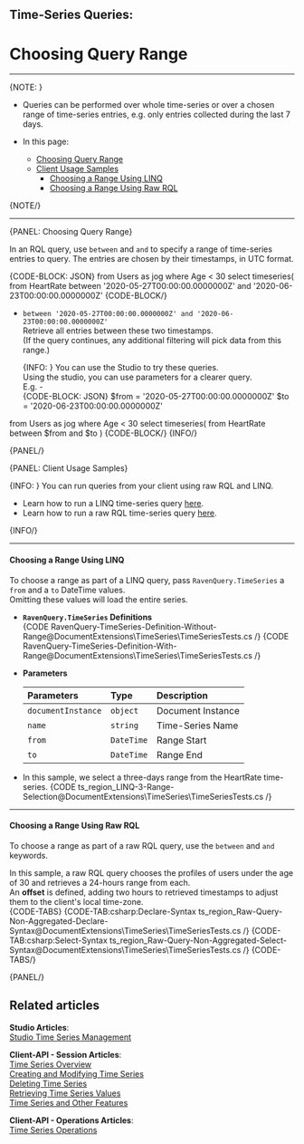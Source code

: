 ﻿## Time-Series Queries:
# Choosing Query Range

---

{NOTE: }

* Queries can be performed over whole time-series or over a chosen range 
  of time-series entries, e.g. only entries collected during the last 7 days.  
    
* In this page:  
  * [Choosing Query Range](../../../document-extensions/timeseries/querying/choosing-query-range#choosing-query-range)  
  * [Client Usage Samples](../../../document-extensions/timeseries/querying/choosing-query-range#client-usage-samples)
     * [Choosing a Range Using LINQ](../../../document-extensions/timeseries/querying/choosing-query-range#choosing-a-range-using-linq)
     * [Choosing a Range Using Raw RQL](../../../document-extensions/timeseries/querying/choosing-query-range#choosing-a-range-using-raw-rql)

{NOTE/}

---

{PANEL: Choosing Query Range}

In an RQL query, use `between` and `and` to specify a range of time-series 
entries to query. The entries are chosen by their timestamps, in UTC format.  

{CODE-BLOCK: JSON}
from Users as jog where Age < 30
select timeseries(
   from HeartRate 
   between 
      '2020-05-27T00:00:00.0000000Z'
     and 
      '2020-06-23T00:00:00.0000000Z'
{CODE-BLOCK/}
  
  * `between '2020-05-27T00:00:00.0000000Z' and '2020-06-23T00:00:00.0000000Z'`  
    Retrieve all entries between these two timestamps.  
    (If the query continues, any additional filtering will pick data from this range.)  
      
      {INFO: }
      You can use the Studio to try these queries.  
      Using the studio, you can use parameters for a clearer query.  
      E.g. -  
      {CODE-BLOCK: JSON}
      $from = '2020-05-27T00:00:00.0000000Z'
$to = '2020-06-23T00:00:00.0000000Z'

from Users as jog where Age < 30
select timeseries(
   from HeartRate 
   between $from and $to
)
      {CODE-BLOCK/}
      {INFO/}

{PANEL/}

{PANEL: Client Usage Samples}

{INFO: }
You can run queries from your client using raw RQL and LINQ.  

* Learn how to run a LINQ time-series query [here](../../../document-extensions/timeseries/client-api/session-methods/query-time-series/linq-queries).  
* Learn how to run a raw RQL time-series query [here](../../../document-extensions/timeseries/client-api/session-methods/query-time-series/raw-rql-queries).  

{INFO/}

---

#### Choosing a Range Using LINQ

To choose a range as part of a LINQ query, pass `RavenQuery.TimeSeries` 
a `from` and a `to` DateTime values.  
Omitting these values will load the entire series.  

* **`RavenQuery.TimeSeries` Definitions**  
   {CODE RavenQuery-TimeSeries-Definition-Without-Range@DocumentExtensions\TimeSeries\TimeSeriesTests.cs /}
   {CODE RavenQuery-TimeSeries-Definition-With-Range@DocumentExtensions\TimeSeries\TimeSeriesTests.cs /}

* **Parameters**  

    | Parameters | Type | Description |
    |:-------------|:-------------|:-------------|
    | `documentInstance` | `object` | Document Instance |
    | `name` | `string` | Time-Series Name |
    | `from` | `DateTime` | Range Start |
    | `to` | `DateTime` | Range End |
  
* In this sample, we select a three-days range from the HeartRate time-series.
  {CODE ts_region_LINQ-3-Range-Selection@DocumentExtensions\TimeSeries\TimeSeriesTests.cs /}

---

#### Choosing a Range Using Raw RQL

To choose a range as part of a raw RQL query, use the `between` and `and` keywords.  

In this sample, a raw RQL query chooses the profiles of users under the age of 30 and 
retrieves a 24-hours range from each.  
An **offset** is defined, adding two hours to retrieved timestamps to adjust them 
to the client's local time-zone.  
 {CODE-TABS}
 {CODE-TAB:csharp:Declare-Syntax ts_region_Raw-Query-Non-Aggregated-Declare-Syntax@DocumentExtensions\TimeSeries\TimeSeriesTests.cs /}
 {CODE-TAB:csharp:Select-Syntax ts_region_Raw-Query-Non-Aggregated-Select-Syntax@DocumentExtensions\TimeSeries\TimeSeriesTests.cs /}
 {CODE-TABS/}

{PANEL/}

## Related articles
**Studio Articles**:  
[Studio Time Series Management]()  

**Client-API - Session Articles**:  
[Time Series Overview]()  
[Creating and Modifying Time Series]()  
[Deleting Time Series]()  
[Retrieving Time Series Values]()  
[Time Series and Other Features]()  

**Client-API - Operations Articles**:  
[Time Series Operations]()  
